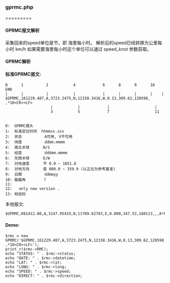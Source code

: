 ### gprmc.php
=========

#### GPRMC报文解析

  采集回来的speed单位是节，即 海里每小时。 解析后的speed已经转换为公里每小时 km/h 如果需要海里每小时这个单位可以通过 speed_knot 参数获取。

#### GPRMC解析

#### 标准GPRMC报文:


    0      1          2           4            6      8      9      10    END
    |      |          |           |            |      |      |      |    |
    $GPRMC,161229.487,A,3723.2475,N,12158.3416,W,0.13,309.62,120598, ,*10<CR><LF>
                        |           |            |                    |
                        3           5            7                    11


    0:  GPRMC报头
    1:  标准定位时间  hhmmss.sss
    2:  状态          A可用, V不可用
    3:  纬度          ddmm.mmmm
    4:  南北半球      N/S
    5:  经度          dddmm.mmmm
    6:  东西半球      E/W
    7:  对地速度      节 0.0 ~ 1851.8
    8:  对地方向      度 000.0 ~ 359.9 (以正北为参考基准)
    9:  日期          ddmmyy
    10: 磁偏角        ?
    11: 
    12:   only new version .
    13: 校验码

本地报文:
 
    $GPRMC,081412.00,A,3147.95419,N,11709.62783,E,0.000,347.53,180113,,,A*6B


 #### Demo:

    $rmc = new GPRMC('$GPRMC,161229.487,A,3723.2475,N,12158.3416,W,0.13,309.62,120598, ,*10<CR><LF>');
    print_r($rmc->RMC);
    echo "STATUS: " . $rmc->status;
    echo "DATE: " . $rmc->datetime;
    echo "LAT: " . $rmc->lat;
    echo "LONG: " . $rmc->long;
    echo "SPEED: " . $rmc->speed;
    echo "DIRECT: " . $rmc->direction;


